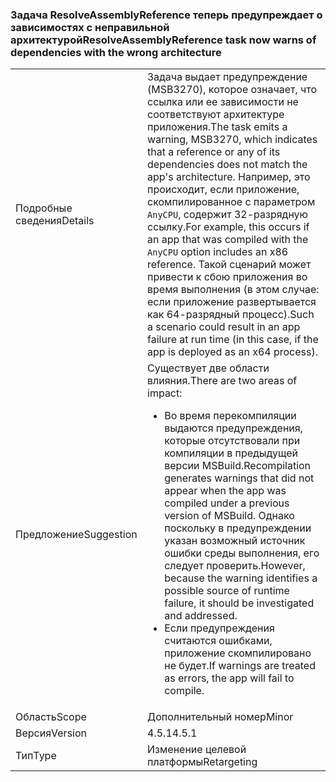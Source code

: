 ### <a name="resolveassemblyreference-task-now-warns-of-dependencies-with-the-wrong-architecture"></a><span data-ttu-id="17128-101">Задача ResolveAssemblyReference теперь предупреждает о зависимостях с неправильной архитектурой</span><span class="sxs-lookup"><span data-stu-id="17128-101">ResolveAssemblyReference task now warns of dependencies with the wrong architecture</span></span>

|   |   |
|---|---|
|<span data-ttu-id="17128-102">Подробные сведения</span><span class="sxs-lookup"><span data-stu-id="17128-102">Details</span></span>|<span data-ttu-id="17128-103">Задача выдает предупреждение (MSB3270), которое означает, что ссылка или ее зависимости не соответствуют архитектуре приложения.</span><span class="sxs-lookup"><span data-stu-id="17128-103">The task emits a warning, MSB3270, which indicates that a reference or any of its dependencies does not match the app's architecture.</span></span> <span data-ttu-id="17128-104">Например, это происходит, если приложение, скомпилированное с параметром <code>AnyCPU</code>, содержит 32-разрядную ссылку.</span><span class="sxs-lookup"><span data-stu-id="17128-104">For example, this occurs if an app that was compiled with the <code>AnyCPU</code> option includes an x86 reference.</span></span> <span data-ttu-id="17128-105">Такой сценарий может привести к сбою приложения во время выполнения (в этом случае: если приложение развертывается как 64-разрядный процесс).</span><span class="sxs-lookup"><span data-stu-id="17128-105">Such a scenario could result in an app failure at run time (in this case, if the app is deployed as an x64 process).</span></span>|
|<span data-ttu-id="17128-106">Предложение</span><span class="sxs-lookup"><span data-stu-id="17128-106">Suggestion</span></span>|<span data-ttu-id="17128-107">Существует две области влияния.</span><span class="sxs-lookup"><span data-stu-id="17128-107">There are two areas of impact:</span></span><ul><li><span data-ttu-id="17128-108">Во время перекомпиляции выдаются предупреждения, которые отсутствовали при компиляции в предыдущей версии MSBuild.</span><span class="sxs-lookup"><span data-stu-id="17128-108">Recompilation generates warnings that did not appear when the app was compiled under a previous version of MSBuild.</span></span> <span data-ttu-id="17128-109">Однако поскольку в предупреждении указан возможный источник ошибки среды выполнения, его следует проверить.</span><span class="sxs-lookup"><span data-stu-id="17128-109">However, because the warning identifies a possible source of runtime failure, it should be investigated and addressed.</span></span></li><li><span data-ttu-id="17128-110">Если предупреждения считаются ошибками, приложение скомпилировано не будет.</span><span class="sxs-lookup"><span data-stu-id="17128-110">If warnings are treated as errors, the app will fail to compile.</span></span></li></ul>|
|<span data-ttu-id="17128-111">Область</span><span class="sxs-lookup"><span data-stu-id="17128-111">Scope</span></span>|<span data-ttu-id="17128-112">Дополнительный номер</span><span class="sxs-lookup"><span data-stu-id="17128-112">Minor</span></span>|
|<span data-ttu-id="17128-113">Версия</span><span class="sxs-lookup"><span data-stu-id="17128-113">Version</span></span>|<span data-ttu-id="17128-114">4.5.1</span><span class="sxs-lookup"><span data-stu-id="17128-114">4.5.1</span></span>|
|<span data-ttu-id="17128-115">Тип</span><span class="sxs-lookup"><span data-stu-id="17128-115">Type</span></span>|<span data-ttu-id="17128-116">Изменение целевой платформы</span><span class="sxs-lookup"><span data-stu-id="17128-116">Retargeting</span></span>|

